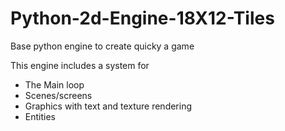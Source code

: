 # Python-2d-Engine-18X12-Tiles
Base python engine to create quicky a game 

This engine includes a system for
* The Main loop
* Scenes/screens
* Graphics with text and texture rendering
* Entities
